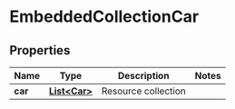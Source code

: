
# EmbeddedCollectionCar

## Properties
Name | Type | Description | Notes
------------ | ------------- | ------------- | -------------
**car** | [**List&lt;Car&gt;**](Car.md) | Resource collection | 



